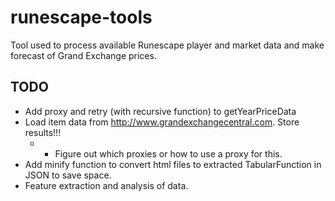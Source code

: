 # runescape-tools

Tool used to process available Runescape player and market data and make forecast of Grand Exchange prices.

## TODO

-   Add proxy and retry (with recursive function) to getYearPriceData
-   Load item data from http://www.grandexchangecentral.com. Store results!!!
    -   -   Figure out which proxies or how to use a proxy for this.
-   Add minify function to convert html files to extracted TabularFunction in JSON to save space.
-   Feature extraction and analysis of data.

